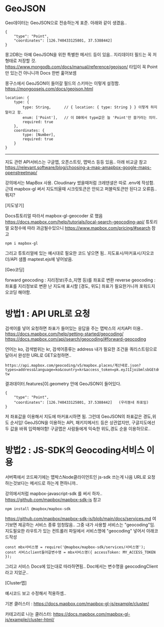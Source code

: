 

# GeoJSON

Geo데이터는 GeoJSON으로 전송하는게 표준.
아래와 같이 생겼음..

    {
        "type": "Point",
        "coordinates": [126.740433125801, 37.5388442]
    }

몽고DB는 아예 GeoJSON을 위한 특별한 메서드 등이 있음..
지리데이터 필드는 꼭 저 형태로 저장할 것.
https://www.mongodb.com/docs/manual/reference/geojson/
타입이 꼭 Point만 있는건 아니니까 Docs 한번 훑어보셈

몽구스에서 GeoJSON이 들어갈 필드의 스키마는 이렇게 설정함.
https://mongoosejs.com/docs/geojson.html

    location: {
        type: {
            type: String,      // { location: { type: String } } 이렇게 하지 말라고 함.
            enum: ['Point'],   // 이 DB에서 type값은 늘 'Point'만 쓸거라는 의미.
            required: true
        },
        coordinates: {
            type: [Number],
            required: true
        }
    }



-----------------------------


지도 관련 API서비스는 구글맵, 오픈스트릿, 맵박스 등등 있음.. 아래 비교글 참고
https://relevant.software/blog/choosing-a-map-amapbox-google-maps-openstreetmap/

강의에서는 MapBox 사용.
Cloudinary 썼을때처럼 크레덴셜은 따로 .env에 작성함.
근데 mapbox-gl 써서 지도띄울때 시크릿토큰은 안되고 퍼블릭토큰만 된다고 오류뜸..뭐지?


[지도넣기]


Docs튜토리얼 따라서 mapbox-gl-geocoder 로 했음
https://docs.mapbox.com/help/tutorials/local-search-geocoding-api/ 튜토리얼
요청수에 따라 과금될수있으니 https://www.mapbox.com/pricing/#search 참고

    npm i mapbox-gl

그리고 튜토리얼에 있는 예시대로 필요한 코드 넣으면 됨..
지도표시/마커표시/지오코더/API 샘플 maptest.ejs에 넣어놨음.


[Geo코딩]


forward geocoding : 지리정보(주소,지명 등)를 좌표로 변환
reverse geocoding : 좌표를 지리정보로 변환
난 지도에 표시할 [경도, 위도] 좌표가 필요한거니까 포워드지오코딩 해야함.


# 방법1 : API URL로 요청

검색어를 넣어 요청하면 좌표가 들어있는 응답을 주는 맵박스의 서치API 이용..
https://docs.mapbox.com/help/getting-started/geocoding/
https://docs.mapbox.com/api/search/geocoding/#forward-geocoding

언어는 ko, 검색범위는 kr, 검색어종류는 address
내가 필요한 조건을 쿼리스트링으로 달아서 완성한 URL로 GET요청하면..
    
    https://api.mapbox.com/geocoding/v5/mapbox.places/계산새로.json?types=address&language=ko&country=kr&access_token=pk.eyJ1IjoibmlsbGEtdmEiLCJhIjoiY2xyamhvMXhsMDNmajJxcGZsa3h4M3Y0MSJ9.lNVDRd1ILNdJQj3AY1k-tw
        
결과데이터.features[0].geometry 안에 GeoJSON이 들어있다.

    {
        "type": "Point",
        "coordinates": [126.740433125801, 37.5388442]   (우리동네 좌표임)
    }

저 좌표값을 이용해서 지도에 마커표시하면 됨.
그런데 GeoJSON의 좌표값은 경도,위도 순서임! GeoJSON을 이용하는 API, 패키지메서드 등은 상관없지만,
구글지도에선 두 값을 바꿔 입력해야함! 구글맵은 사람들에게 익숙한 위도,경도 순을 이용하므로..


# 방법2 : JS-SDK의 Geocoding서비스 이용

서버쪽에서 코드짜기에는 맵박스Node클라이언트인 js-sdk 쓰는게 나음
URL로 요청하는것보다는 메서드로 하는게 편하니까..

강의에서처럼 mapbox-javascript-sdk 를 써서 하자..
https://github.com/mapbox/mapbox-sdk-js 참고

    npm install @mapbox/mapbox-sdk

https://github.com/mapbox/mapbox-sdk-js/blob/main/docs/services.md 여기보면
제공하는 서비스 종류 엄청많음.. 그중 내가 사용할 서비스는 "geocoding"임.
지도필요한 라우트가 있는 컨트롤러 파일에서 서비스명에 "geocoding" 넣어서 아래코드작성

    const mbx서비스명 = require('@mapbox/mapbox-sdk/services/서비스명');
    const 서비스client들어갈변수명 = mbx서비스명({ accessToken: MY_ACCESS_TOKEN });

그리고 서비스 Docs에 있는대로 따라하면됨.. Doc에서는 변수명을 geocodingClient라고 지었군..


[Cluster맵]


예시코드 보고 수정해서 적용하셈..

기본 클러스터 :
https://docs.mapbox.com/mapbox-gl-js/example/cluster/

카테고리로 나눈 클러스터:
https://docs.mapbox.com/mapbox-gl-js/example/cluster-html/




